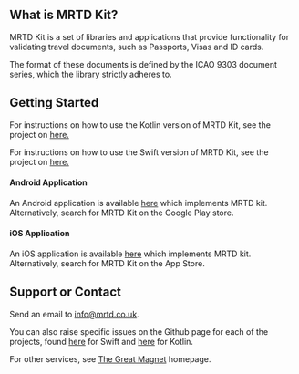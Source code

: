 ## What is MRTD Kit?

MRTD Kit is a set of libraries and applications that provide functionality for validating travel documents, such as Passports, Visas and ID cards.

The format of these documents is defined by the ICAO 9303 document series, which the library strictly adheres to.

## Getting Started

For instructions on how to use the Kotlin version of MRTD Kit, see the project on [here.](https://github.com/The-Great-Magnet/mrtd-kit-kt)

For instructions on how to use the Swift version of MRTD Kit, see the project on [here.](https://github.com/The-Great-Magnet/mrtd-kit-swift)


#### Android Application

An Android application is available [here](https://play.google.com/store/apps/details?id=uk.co.greatmagnet.mrtd.android) which implements MRTD kit.
Alternatively, search for MRTD Kit on the Google Play store.

#### iOS Application

An iOS application is available [here](https://apps.apple.com/us/app/mrtd-kit/id1511565009) which implements MRTD kit.
Alternatively, search for MRTD Kit on the App Store.



## Support or Contact

Send an email to [info@mrtd.co.uk](mailto:info@mrtd.co.uk).

You can also raise specific issues on the Github page for each of the projects, found [here](https://github.com/The-Great-Magnet/mrtd-kit-swift/issues) for Swift and [here](https://github.com/The-Great-Magnet/mrtd-kit-kt/issues) for Kotlin.

For other services, see [The Great Magnet](https://greatmagnet.co.uk) homepage.
